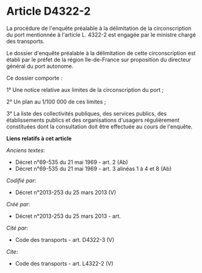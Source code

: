 # Article D4322-2

La procédure de l'enquête préalable à la délimitation de la circonscription du port mentionnée à l'article L. 4322-2 est
engagée par le ministre chargé des transports. 

Le dossier d'enquête préalable à la délimitation de cette circonscription est établi par le préfet de la région Ile-de-France
sur proposition du directeur général du port autonome. 

Ce dossier comporte : 

1° Une notice relative aux limites de la circonscription du port ; 

2° Un plan au 1/100 000 de ces limites ; 

3° La liste des collectivités publiques, des services publics, des établissements publics et des organisations d'usagers
régulièrement constituées dont la consultation doit être effectuée au cours de l'enquête.

**Liens relatifs à cet article**

_Anciens textes_:

  - Décret n°69-535 du 21 mai 1969 - art. 2 (Ab)
  - Décret n°69-535 du 21 mai 1969 - art. 3 alinéas 1 à 4 et 8 (Ab)

_Codifié par_:

  - Décret n°2013-253 du 25 mars 2013 (V)

_Créé par_:

  - Décret n°2013-253 du 25 mars 2013 - art.

_Cité par_:

  - Code des transports - art. D4322-3 (V)

_Cite_:

  - Code des transports - art. L4322-2 (V)

